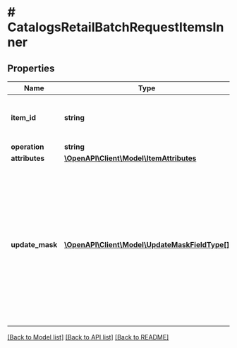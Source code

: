 # # CatalogsRetailBatchRequestItemsInner

## Properties

Name | Type | Description | Notes
------------ | ------------- | ------------- | -------------
**item_id** | **string** | The catalog item id in the merchant namespace |
**operation** | **string** |  |
**attributes** | [**\OpenAPI\Client\Model\ItemAttributes**](ItemAttributes.md) |  |
**update_mask** | [**\OpenAPI\Client\Model\UpdateMaskFieldType[]**](UpdateMaskFieldType.md) | The list of product attributes to be updated. Attributes specified in the update mask without a value specified in the body will be deleted from the product item. | [optional]

[[Back to Model list]](../../README.md#models) [[Back to API list]](../../README.md#endpoints) [[Back to README]](../../README.md)
